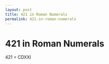 ```yaml
---
layout: post
title: 421 in Roman Numerals
permalink: 421-in-roman-numerals
---
```


# 421 in Roman Numerals

421 = CDXXI
